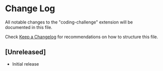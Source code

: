 # Change Log

All notable changes to the "coding-challenge" extension will be documented in this file.

Check [Keep a Changelog](http://keepachangelog.com/) for recommendations on how to structure this file.

## [Unreleased]

- Initial release